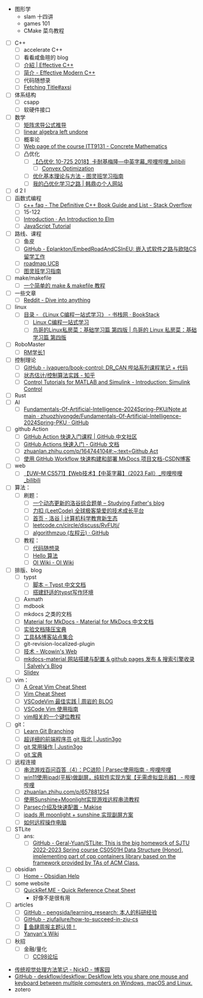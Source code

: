 - 图形学
	- slam 十四讲
	- games 101
	- CMake 菜鸟教程
- [ ] C++
	- [ ] accelerate C++
	- [ ] 看看咸鱼暄的 blog
	- [ ] [介紹 | Effective C++](https://wizardforcel.gitbooks.io/effective-cpp/content/index.html)
	- [ ] [简介 - Effective Modern C++](https://cntransgroup.github.io/EffectiveModernCppChinese/)
	- [ ] 代码随想录
	- [ ] [Fetching Title#axsi](https://zh.cppreference.com/)
- [ ] 体系结构
	- [ ] csapp
	- [ ] 软硬件接口
- [ ] 数学
	- [ ] [矩阵求导公式推导](https://zhuanlan.zhihu.com/p/273729929)
	- [ ] [linear algebra left undone](https://github.com/yhwu-is/Linear-Algebra-Left-Undone)
	- [ ] 概率论
	- [ ] [Web page of the course ITT9131 - Concrete Mathematics](https://cs.ioc.ee/cm/)
	- [ ] 凸优化
		- [ ] [【凸优化 10-725 2018】卡耐基梅隆—中英字幕\_哔哩哔哩\_bilibili](https://www.bilibili.com/video/BV1NYHve9EdX)
			- [ ] [Convex Optimization](https://www.stat.cmu.edu/~ryantibs/convexopt/)
		- [ ] [优化基本理论与方法 - 图灵班学习指南](https://zju-turing.github.io/TuringCourses/major_basic/convex_optimization)
		- [ ] [我的凸优化学习之路 | 韩鼎の个人网站](https://deanhan.com/2018/01/17/convex/)
- [ ] d 2 l
- [ ] 函数式编程
	- [ ] [c++ faq - The Definitive C++ Book Guide and List - Stack Overflow](https://stackoverflow.com/questions/388242/the-definitive-c-book-guide-and-list)
	- [ ] 15-122
	- [ ] [Introduction · An Introduction to Elm](https://guide.elm-lang.org/)
	- [ ] [JavaScript Tutorial](https://www.w3schools.com/js/)
- [ ] 路线、课程
	- [ ] 鱼皮
	- [ ] [GitHub - Eplankton/EmbedRoadAndCSInEU: 嵌入式软件之路与欧陆CS留学工作](https://github.com/Eplankton/EmbedRoadAndCSInEU)
	- [ ] [roadmap UCB](https://hkn.eecs.berkeley.edu/courseguides)
	- [ ] [图灵班学习指南](https://zju-turing.github.io/TuringCourses/)
- [ ] make/makefile
	- [ ] [一个简单的 make & makefile 教程](https://zhuanlan.zhihu.com/p/92010728)
- [ ] 一些文章
	- [ ] [Reddit - Dive into anything](https://www.reddit.com/r/learnprogramming/wiki/faq/)
- [ ] linux
	- [ ] [目录 - 《Linux C编程一站式学习》 - 书栈网 · BookStack](https://www.bookstack.cn/read/linux-c/menu.md)
		- [ ] [Linux C编程一站式学习](https://akaedu.github.io/book/)
		- [ ] [鸟哥的Linux私房菜：基础学习篇 第四版 | 鸟哥的 Linux 私房菜：基础学习篇 第四版](https://wizardforcel.gitbooks.io/vbird-linux-basic-4e)
- [ ] RoboMaster
	- [ ] [RM学长1](https://www.zhihu.com/people/zengen-38)
- [ ] 控制理论
	- [ ] [GitHub - ivaquero/book-control: DR\_CAN 哔站系列课程笔记 + 代码](https://github.com/ivaquero/book-control)
	- [ ] [状态估计/控制算法实践 - 知乎](https://www.zhihu.com/column/c_1296379521394929664)
	- [ ] [Control Tutorials for MATLAB and Simulink - Introduction: Simulink Control](https://ctms.engin.umich.edu/CTMS/index.php?example=Introduction&section=SimulinkControl)
- [ ] Rust
- [ ] AI
	- [ ] [Fundamentals-Of-Artificial-Intelligence-2024Spring-PKU/Note at main · zhuozhiyongde/Fundamentals-Of-Artificial-Intelligence-2024Spring-PKU · GitHub](https://github.com/zhuozhiyongde/Fundamentals-Of-Artificial-Intelligence-2024Spring-PKU/blob/main/Note/)
- [ ] github Action
	- [ ] [GitHub Action 快速入门课程 | GitHub 中文社区](https://www.github-zh.com/getting-started/hello-github-actions)
	- [ ] [GitHub Actions 快速入门 - GitHub 文档](https://docs.github.com/zh/actions/writing-workflows/quickstart)
	- [ ] [zhuanlan.zhihu.com/p/164744104#:\~:text=Github Act](https://zhuanlan.zhihu.com/p/164744104#:~:text=Github%20Act)
	- [ ] [使用 GitHub Workflow 快速构建和部署 MkDocs 项目文档-CSDN博客](https://blog.csdn.net/li_yatao/article/details/141035509#:~:text=%E9%80%9A%E8%BF%87%E7%BC%96%E5%86%99%20Workf)
- [ ] web
	- [ ] [【UW–M CS571】【Web技术】【中英字幕】（2023 Fall）\_哔哩哔哩\_bilibili](https://www.bilibili.com/video/BV1vK421y7aY)
- [ ] 算法：
	- [ ] 刷题：
		- [ ] [一个动态更新的洛谷综合题单 – Studying Father's blog](https://studyingfather.com/archives/841)
		- [ ] [力扣 (LeetCode) 全球极客挚爱的技术成长平台](https://leetcode.cn/)
		- [ ] [首页 - 洛谷 | 计算机科学教育新生态](https://www.luogu.com.cn/)
		- [ ] [leetcode.cn/circle/discuss/RvFUtj/](https://leetcode.cn/circle/discuss/RvFUtj/)
		- [ ] [algorithmzuo (左程云) · GitHub](https://github.com/algorithmzuo)
	- [ ] 教程：
		- [ ] [代码随想录](https://programmercarl.com/)
		- [ ] [Hello 算法](https://www.hello-algo.com/)
		- [ ] [OI Wiki - OI Wiki](https://oi-wiki.org/)
- [ ] 排版、blog
	- [ ] typst
		- [ ] [脚本 – Typst 中文文档](https://typst-doc-cn.github.io/docs/reference/scripting)
		- [ ] [搭建舒适的typst写作环境](https://zhuanlan.zhihu.com/p/642509853)
	- [ ] Axmath
	- [ ] mdbook
	- [ ] mkdocs 之类的文档
	- [ ] [Material for MkDocs - Material for MkDocs 中文文档](https://mkdoc-material.llango.com/)
	- [ ] [实验文档降压宝典](https://hypotensor.tonycrane.cc/)
	- [ ] [工具&&博客站点集合](https://wangloo.github.io/posts/tools/useful_sites/)
	- [ ] git-revision-localized-plugin
	- [ ] [技术 - Wcowin's Web](https://wcowin.work/blog/indexblog.html)
	- [ ] [mkdocs-material 网站搭建与配置 & github pages 发布 & 搜索引擎收录 | Salvely's Blog](https://salvely.github.io/posts/mkdocs-material%20%E7%BD%91%E7%AB%99%E6%90%AD%E5%BB%BA%E4%B8%8E%E9%85%8D%E7%BD%AE%20_%20github%20pages%20%E5%8F%91%E5%B8%83%20_%20%E6%90%9C%E7%B4%A2%E5%BC%95%E6%93%8E%E6%94%B6%E5%BD%95.html)
	- [ ] [Slidev](https://cn.sli.dev/)
- [ ] vim：
	- [ ] [A Great Vim Cheat Sheet](https://vimsheet.com/)
	- [ ] [Vim Cheat Sheet](https://vim.rtorr.com/lang/zh_cn)
	- [ ] [VSCodeVim 最佳实践 | 周岩的 BLOG](https://zhouyanlt.github.io/vim/2019/09/20/vscode-vim-best-practices.html)
	- [ ] [VSCode Vim 使用指南](https://hanzhen.wang/posts/vscode-vim)
	- [ ] [vim相关的一个键位教程](https://cworld.top/blog/vim-key)  
- [ ] git：
	- [ ] [Learn Git Branching](https://learngitbranching.js.org/?demo=&locale=zh_CN)
	- [ ] [超详细的前端程序员 git 指北 | Justin3go](https://justin3go.com/posts/2022/10/14%E8%B6%85%E8%AF%A6%E7%BB%86%E7%9A%84%E5%89%8D%E7%AB%AF%E7%A8%8B%E5%BA%8F%E5%91%98git%E6%8C%87%E5%8C%97)
	- [ ] [git 常用操作 | Justin3go](https://justin3go.com/posts/2022/02/04git%E5%B8%B8%E7%94%A8%E6%93%8D%E4%BD%9C)
	- [ ] [git 宝典](https://wangloo.github.io/posts/tools/git/git/)
- [ ] 远程连接  
	- [ ] [串流游戏百问百答（4）：PC进阶 | Parsec使用指南 - 哔哩哔哩](https://www.bilibili.com/read/cv32334628)  
	- [ ] [win11使用ipad(平板)做副屏，纯软件实现方案【无需虚拟显示器】 - 哔哩哔哩](https://www.bilibili.com/read/cv23432170/#:~:text=%E6%89%93%E5%BC%80%E5%B9%B3%E6%9D%BF%E7%AB%AF%E7%9A%84moon)
	- [ ] [zhuanlan.zhihu.com/p/657881254](https://zhuanlan.zhihu.com/p/657881254)
	- [ ] [使用Sunshine+Moonlight实现游戏远程串流教程](https://www.hangge.com/blog/cache/detail_3544.html#:~:text=Sunshine%20+)
	- [ ] [Parsec介绍及快速配置 - Makise](https://makise.xlog.app/parsec?)
	- [ ] [ipads 用 moonlight + sunshine 实现副屏方案](https://zhuanlan.zhihu.com/p/669124021#:~:text=%E3%80%90%E6%93%8D%E4%BD%9C%E6%AD%A5%E9%AA%A4%E3%80%91%201.%E8%BD%AF)
	- [ ] [如何远程操作电脑](https://obsidian.zerokei.top/Hub/%E5%A6%82%E4%BD%95%E8%BF%9C%E7%A8%8B%E6%93%8D%E4%BD%9C%E7%94%B5%E8%84%91/)
- [ ] STLite
	- [ ] ans:
		- [ ] [GitHub - Geral-Yuan/STLite: This is the big homework of SJTU 2022-2023 Spring course CS0501H Data Structure (Honor), implementing part of cpp containers library based on the framework provided by TAs of ACM Class.](https://github.com/Geral-Yuan/STLite/tree/main)
- [ ] obsidian
	- [ ] [Home - Obsidian Help](https://help.obsidian.md/)
- [ ] some website
	- [ ] [QuickRef.ME - Quick Reference Cheat Sheet](https://quickref.me/)
		- 好像不是很有用
- [ ] articles
	- [ ] [GitHub - pengsida/learning\_research: 本人的科研经验](https://github.com/pengsida/learning_research)
	- [ ] [GitHub - zjufailure/how-to-succeed-in-zju-cs](https://github.com/zjufailure/how-to-succeed-in-zju-cs)
	- [ ] [🍤 鱼肆周报主题认领！](https://www.yuque.com/xianyuxuan/saltfish_shop/weekly_headlines)
	- [ ] [Yanyan's Wiki](https://jyywiki.cn/Reading_List.md)
- [ ] 秋招
	- [ ] 金融/量化
		- [ ] [CC98论坛](https://www.cc98.org/topic/5132208)
- [传统视觉处理方法笔记 - NickD - 博客园](https://www.cnblogs.com/cntech/p/15342241.html#:~:text=1.%20%E5%9B%BE%E5%83%8F%E5%88%86%E5%89%B2%20%E4%BC%A0%E7%BB%9F)
- [GitHub - deskflow/deskflow: Deskflow lets you share one mouse and keyboard between multiple computers on Windows, macOS and Linux.](https://github.com/deskflow/deskflow)
- zotero
